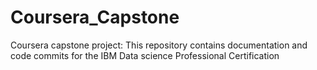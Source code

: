 # Coursera_Capstone
Coursera capstone project: This repository contains documentation and code commits for the IBM Data science Professional Certification

